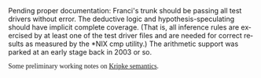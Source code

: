 <html>
<head>
	<meta http-equiv="content-type" content="text/html; charset=windows-1252"/>
	<title>Franci</title>
	<style type="text/css">
		@page { margin: 0.79in }
		p { margin-bottom: 0in; line-height: 100% }
		a:link { so-language: zxx }
        * {
            font-family: "Liberation Serif", serif
        }
	</style>
</head>
<body lang="en-US" dir="ltr">
Pending proper documentation: Franci's trunk should be passing all test drivers without error.  The deductive logic and hypothesis-speculating should have 
implicit complete coverage.  (That is, all inference rules are exercised by at least one of the test driver files and are needed for correct results as
measured by the *NIX cmp utility.)  The arithmetic support was parked at an early stage back in 2003 or so.
<p>Some preliminary working notes on <a href="KripkeFrames.html">Kripke semantics</a>.</p>
</body>
</html>
